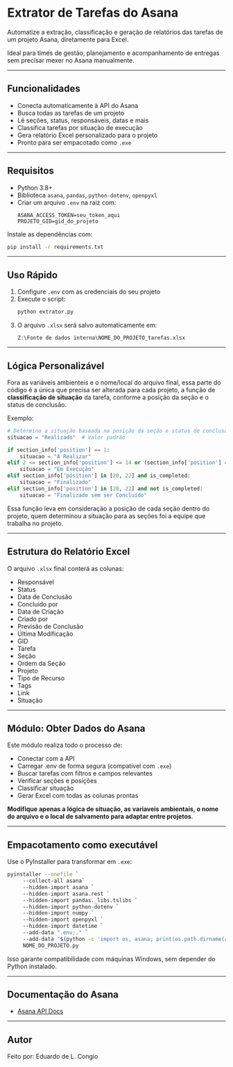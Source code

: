 # Extrator de Tarefas do Asana

Automatize a extração, classificação e geração de relatórios das tarefas de um projeto Asana, diretamente para Excel.

Ideal para times de gestão, planejamento e acompanhamento de entregas sem precisar mexer no Asana manualmente.

---

## Funcionalidades

- Conecta automaticamente à API do Asana
- Busca todas as tarefas de um projeto
- Lê seções, status, responsáveis, datas e mais
- Classifica tarefas por situação de execução
- Gera relatório Excel personalizado para o projeto
- Pronto para ser empacotado como `.exe`

---

## Requisitos

- Python 3.8+
- Biblioteca `asana`, `pandas`, `python-dotenv`, `openpyxl`
- Criar um arquivo `.env` na raiz com:
  ```env
  ASANA_ACCESS_TOKEN=seu_token_aqui
  PROJETO_GID=gid_do_projeto
  ```

Instale as dependências com:

```bash
pip install -r requirements.txt
```

---

## Uso Rápido

1. Configure `.env` com as credenciais do seu projeto
2. Execute o script:
   ```bash
   python extrator.py
   ```
3. O arquivo `.xlsx` será salvo automaticamente em:
   ```
   Z:\Fonte de dados interna\NOME_DO_PROJETO_tarefas.xlsx
   ```

---

## Lógica Personalizável

Fora as variáveis ambienteis e o nome/local do arquivo final, essa parte do código é a única que precisa ser alterada para cada projeto, a função de **classificação de situação** da tarefa, conforme a posição da seção e o status de conclusão.

Exemplo:

```python
# Determina a situação baseada na posição da seção e status de conclusão
situacao = "Realizado"  # Valor padrão

if section_info['position'] == 1:
    situacao = "A Realizar"
elif 2 <= section_info['position'] <= 14 or (section_info['position'] == 16):
    situacao = "Em Execução"
elif section_info['position'] in [20, 22] and is_completed:
    situacao = "Finalizado"
elif section_info['position'] in [20, 22] and not is_completed:
    situacao = "Finalizado sem ser Concluído"
```
Essa função leva em consideração a posição de cada seção dentro do projeto, quem determinou a situação para as seções foi a equipe que trabalha no projeto. 

---

## Estrutura do Relatório Excel

O arquivo `.xlsx` final conterá as colunas:

- Responsável  
- Status  
- Data de Conclusão  
- Concluído por  
- Data de Criação  
- Criado por  
- Previsão de Conclusão  
- Última Modificação  
- GID  
- Tarefa  
- Seção  
- Ordem da Seção  
- Projeto  
- Tipo de Recurso  
- Tags  
- Link  
- Situação  

---

## Módulo: Obter Dados do Asana

Este módulo realiza todo o processo de:

- Conectar com a API
- Carregar .env de forma segura (compatível com `.exe`)
- Buscar tarefas com filtros e campos relevantes
- Verificar seções e posições
- Classificar situação
- Gerar Excel com todas as colunas prontas

**Modifique apenas a lógica de situação, as variaveis ambientais, o nome do arquivo e o local de salvamento para adaptar entre projetos**.

---

## Empacotamento como executável

Use o PyInstaller para transformar em `.exe`:

```bash
pyinstaller --onefile `
     --collect-all asana`
     --hidden-import asana `
     --hidden-import asana.rest `
     --hidden-import pandas._libs.tslibs `
     --hidden-import python-dotenv `
     --hidden-import numpy `
     --hidden-import openpyxl `
     --hidden-import datetime `
     --add-data ".env;." `
     --add-data "$(python -c 'import os, asana; print(os.path.dirname(asana.__file__))');asana" `
     NOME_DO_PROJETO.py
```

Isso garante compatibilidade com máquinas Windows, sem depender do Python instalado.

---

## Documentação do Asana

- [Asana API Docs](https://developers.asana.com/docs)

---

## Autor

Feito por:
Eduardo de L. Congio
